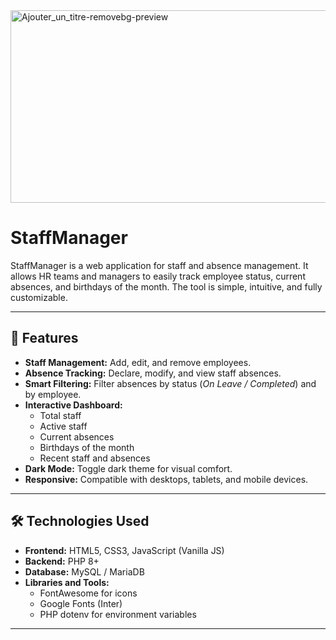 <img width="810" height="308" alt="Ajouter_un_titre-removebg-preview" src="https://github.com/user-attachments/assets/a7b6d410-6f13-4733-bb30-59dd555610d0" />




# StaffManager


StaffManager is a web application for staff and absence management. It allows HR teams and managers to easily track employee status, current absences, and birthdays of the month. The tool is simple, intuitive, and fully customizable.

---

## 📌 Features

- **Staff Management:** Add, edit, and remove employees.  
- **Absence Tracking:** Declare, modify, and view staff absences.  
- **Smart Filtering:** Filter absences by status (*On Leave / Completed*) and by employee.  
- **Interactive Dashboard:**
  - Total staff
  - Active staff
  - Current absences
  - Birthdays of the month
  - Recent staff and absences
- **Dark Mode:** Toggle dark theme for visual comfort.  
- **Responsive:** Compatible with desktops, tablets, and mobile devices.  

---

## 🛠 Technologies Used

- **Frontend:** HTML5, CSS3, JavaScript (Vanilla JS)  
- **Backend:** PHP 8+  
- **Database:** MySQL / MariaDB  
- **Libraries and Tools:**
  - FontAwesome for icons
  - Google Fonts (Inter)
  - PHP dotenv for environment variables

---
